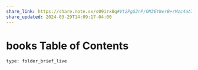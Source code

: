 ```yaml
---
share_link: https://share.note.sx/s09irx8q#Vt2PgS2nP/OM3EtWerB+rMzc4aA7sBfIVV7saL5ZuBg
share_updated: 2024-03-29T14:09:17-04:00
---
```

# books Table of Contents
 
```ccard
type: folder_brief_live
```
 
